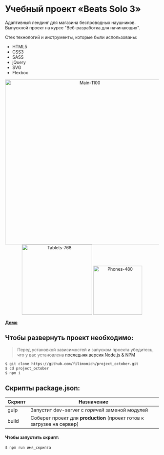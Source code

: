 # Учебный проект «Beats Solo 3»

 Адаптивный лендинг для магазина беспроводных наушников. Выпускной проект на курсе "Веб-разработка для начинающих". 

Стек технологий и инструменты, которые были использованы:

+ HTML5
+ СSS3
+ SASS
+ jQuery
+ SVG
+ Flexbox

<p align="center">
<a href="https://ibb.co/thVjR3w"><img src="https://i.ibb.co/JdD6ZCW/Main-1100.webp" alt="Main-1100" border="0" width="540"></a>
<a href="https://ibb.co/TK8dMq5"><img src="https://i.ibb.co/XysMxkT/Tablets-768.webp" alt="Tablets-768" border="0" width="230"></a>
<a href="https://ibb.co/qMQKzTv"><img src="https://i.ibb.co/pvFcgYS/Phones-480.webp" alt="Phones-480" border="0" width="160"></a>
</p>

[**Демо**](https://filimonich.github.io/project_october)

## Чтобы развернуть проект необходимо:
> Перед установкой зависимостей и запуском проекта убедитесь, что у вас установлена [последняя версия Node.js & NPM](https://nodejs.org/en/)

```sh
$ git clone https://github.com/filimonich/project_october.git
$ cd project_october
$ npm i
```

## Скрипты package.json:

| Скрипт | Назначение                                                                                   |
| ------ | -------------------------------------------------------------------------------------------- |
| gulp   | Запустит dev-server с _горячей_ заменой модулей                                              |
| build  | Соберет проект для **production** (проект готов к загрузке на сервер)                        |

#### Чтобы запустить скрипт:

```sh
$ npm run имя_скрипта
```
